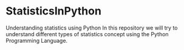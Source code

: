 # StatisticsInPython
Understanding statistics using Python
In this repository we will try to understand different types of statistics concept using the Python Programming Language.
